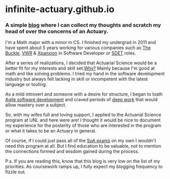 # infinite-actuary.github.io

### A simple [blog](https://infinite-actuary.github.io/) where I can collect my thoughts and scratch my head of over the concerns of an Actuary.

I'm a Math major with a minor in CS. I finished my undergrad in 2011 and have spent about 5 years working for various companies such as [The Buckle](https://www.buckle.com/), [VWR](https://www.vwr.com/) & [Xpanxion](http://www.xpanxion.com/) in Software Developer or [SDET](https://en.wikipedia.org/wiki/Software_Development_Engineer_in_Test) roles.

After a series of realizations, I decided that Actuarial Science would be a better fit for my interests and skill set.[Why?](http://www.beanactuary.org/why/) Mainly because I'm good at math and like solving problems. I tried my hand in the software development industry but always felt lacking in skill or incompetent with the latest language or tooling.

As a mild introvert and someone with a desire for structure, I began to loath [Agile software development](https://en.wikipedia.org/wiki/Agile_software_development) and craved periods of [deep work](http://calnewport.com/books/deep-work/) that would allow mastery over a subject.

So, with my wifes full and loving support, I applied to the Actuarial Science program at UNL and here were are! I thought it would be nice to document my experience for the posterity of those who are interested in the program or what it takes to be an Actuary in general.

Of course, if I could just pass all of the [SoA exams](https://www.soa.org/education/exam-req/) on my own I wouldn't need this program at all. But I find education to be valuable, not to mention the connections formed and wisdom gained during the process.

P.s. If you are reading this, know that this blog is very low on the list of my priorities. As coursework ramps up, I fully expect my blogging frequency to fizzle out.
